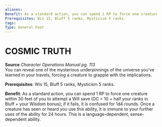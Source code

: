 ```yaml
---
aliases: 
Benefit: As a standard action, you can spend 1 RP to force one creature within 30 feet of you to attempt a Will save (DC = 10 + half your ranks in Bluff + your Wisdom bonus); if it fails, it is confused for 1d4 rounds. Once a creature has seen or heard you use this ability, it is immune to your further uses of the ability for 24 hours. This is a language-dependent, sense-dependent ability.
Prerequisites: Wis 15, Bluff 5 ranks, Mysticism 5 ranks.
tags: 
Type: General Feat
---
```

# COSMIC TRUTH
**Source** _Character Operations Manual pg. 113_  
You can reveal one of the mysterious underpinnings of the universe you’ve learned in your travels, forcing a creature to grapple with the implications.

**Prerequisites**: Wis 15, Bluff 5 ranks, Mysticism 5 ranks.

**Benefit**: As a standard action, you can spend 1 RP to force one creature within 30 feet of you to attempt a Will save (DC = 10 + half your ranks in Bluff + your Wisdom bonus); if it fails, it is confused for 1d4 rounds. Once a creature has seen or heard you use this ability, it is immune to your further uses of the ability for 24 hours. This is a language-dependent, sense-dependent ability.